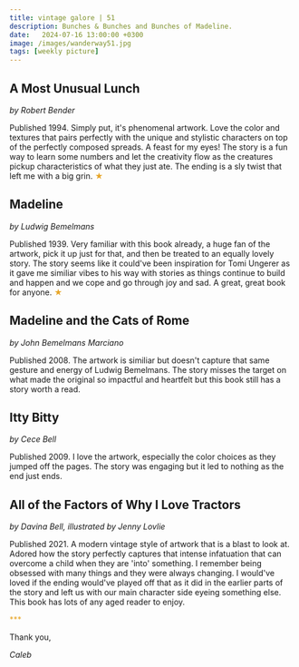 ```yaml
---
title: vintage galore | 51
description: Bunches & Bunches and Bunches of Madeline.
date:   2024-07-16 13:00:00 +0300
image: /images/wanderway51.jpg
tags: [weekly picture]
---
```


## A Most Unusual Lunch 
*by Robert Bender*

Published 1994. Simply put, it's phenomenal artwork. Love the color and textures that pairs perfectly with the unique and stylistic characters on top of the perfectly composed spreads. A feast for my eyes! The story is a fun way to learn some numbers and let the creativity flow as the creatures pickup characteristics of what they just ate. The ending is a sly twist that left me with a big grin. <h style="color:#E7A526;">★</h>
 
## Madeline 
*by Ludwig Bemelmans*

Published 1939. Very familiar with this book already, a huge fan of the artwork, pick it up just for that, and then be treated to an equally lovely story. The story seems like it could've been inspiration for Tomi Ungerer as it gave me similiar vibes to his way with stories as things continue to build and happen and we cope and go through joy and sad. A great, great book for anyone. <h style="color:#E7A526;">★</h>
 
## Madeline and the Cats of Rome
*by John Bemelmans Marciano*

Published 2008. The artwork is similiar but doesn't capture that same gesture and energy of Ludwig Bemelmans. The story misses the target on what made the original so impactful and heartfelt but this book still has a story worth a read. 
 
## Itty Bitty
*by Cece Bell*

Published 2009. I love the artwork, especially the color choices as they jumped off the pages. The story was engaging but it led to nothing as the end just ends. 
 
## All of the Factors of Why I Love Tractors
*by Davina Bell, illustrated by Jenny Lovlie*

Published 2021. A modern vintage style of artwork that is a blast to look at. Adored how the story perfectly captures that intense infatuation that can overcome a child when they are 'into' something. I remember being obsessed with many things and they were always changing. I would've loved if the ending would've played off that as it did in the earlier parts of the story and left us with our main character side eyeing something else. This book has lots of any aged reader to enjoy. 

<h style="color:#E7A526;">***</h>

Thank you,

*Caleb*